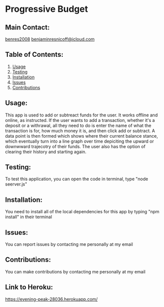  # Progressive Budget

  ## Main Contact:
  [benres2008](https://github.com/benres2008)
  benjaminresnicoff@icloud.com

  ## Table of Contents:
  1. [Usage](#Usage)
  2. [Testing](#Testing)
  3. [Installation](#Installation)
  4. [Issues](#Issues)
  5. [Contributions](#Contributions)

  ## Usage: 
  This app is used to add or subtreact funds for the user. It works offline and online, as instructed. If the user wants to add a transaction, whether it's a deposit or a withrawal, all they need to do is enter the name of what the transaction is for, how much money it is, and then click add or subtract. A data point is then formed which shows where their current balance stance, which eventually turn into a line graph over time depiciting the upward or downwward trajecotry of their funds. The user also has the option of clearing their history and starting again.

  ## Testing:
  To test this application, you can open the code in terminal, type "node seerver.js"

  ## Installation:
  You need to install all of the local dependencies for this app by typing "npm install" in their terminal

  ## Issues:
  You can report issues by contacting me personally at my email

  ## Contributions:
  You can make contributions by contacting me personally at my email

  ## Link to Heroku:

 https://evening-peak-28036.herokuapp.com/